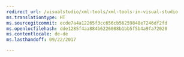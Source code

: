 ```yaml
---
redirect_url: /visualstudio/xml-tools/xml-tools-in-visual-studio
ms.translationtype: HT
ms.sourcegitcommit: ecde7a4a12265f3cc656cb56259848e7246df2fd
ms.openlocfilehash: dde1285f4aa884b6226088b1bb5f5b4a9fa72020
ms.contentlocale: de-de
ms.lasthandoff: 09/22/2017

---
```


